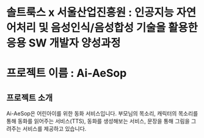# 솔트룩스 x 서울산업진흥원 : 인공지능 자연어처리 및 음성인식/음성합성 기술을 활용한 응용 SW 개발자 양성과정
# 프로젝트 이름 : Ai-AeSop
## 프로젝트 소개 
Ai-AeSop은 어린아이를 위한 동화 서비스입니다. 부모님의 목소리, 캐릭터의 목소리를 통해 동화를 읽어주는 서비스(TTS), 동화를 생성해보는 서비스, 문장을 통해 그림을 그려주는 서비스를 제공하고 있습니다.
